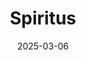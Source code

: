 ---  
layout: startup_page  
title: "Spiritus"  
id: "spiritus.com"  
permalink: "/spiritusspiritus.com03062025/"  
website: "https://www.spiritus.com/"  
funding_round: "Series A"  
funding_amount: "$30M"  
investors: "Aramco Ventures, Khosla Ventures, Mitsubishi Heavy Industries America, TDK Ventures"  
about: "Spiritus is a climate-tech company revolutionizing direct air capture (DAC) technology. It offers a scalable and cost-efficient solution to remove carbon emissions, supporting industrial growth while addressing climate change concerns. Spiritus aims to make carbon removal a practical tool in the fight against climate change."  
markets: "Climate Tech, Energy, AI, Environmental Services, CleanTech, Climate Tech"  
hq: "White Rock, New Mexico, United States"  
founded_year: "2022"  
linkedin: "https://www.linkedin.com/company/spiritus-cdr"  
twitter: "https://twitter.com/SpiritusCDR"  
instagram: ""  
facebook: ""  
crunchbase: "https://www.crunchbase.com/organization/spiritus-5439"  
pitchbook: "https://pitchbook.com/profiles/company/535181-50"  

date_display: "06-Mar-2025"  
date: "2025-03-06"

# SEO Optimization  
meta_title: "Spiritus - Series A Funding ($30M)"  
meta_description: "Spiritus, Spiritus is a climate-tech company revolutionizing direct air capture (DAC) technology. It offers a scalable and cost-efficient solution to remove car..."  
meta_keywords: "Spiritus, Climate Tech, Energy, AI, Environmental Services, CleanTech, Climate Tech, Series A funding"  
canonical_url: "https://startup.projectstartups.com/spiritusspiritus.com03062025/"  
---